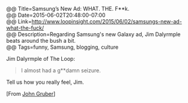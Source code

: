@@ Title=Samsung’s New Ad: WHAT. THE. F**k.  
@@ Date=2015-06-02T20:48:00-07:00  
@@ Link=http://www.loopinsight.com/2015/06/02/samsungs-new-ad-what-the-fuck/    
@@ Description=Regarding Samsung's new Galaxy ad, Jim Dalyrmple beats around the bush a bit.  
@@ Tags=funny, Samsung, blogging, culture  

Jim Dalyrmple of The Loop:
>I almost had a g**damn seizure.

Tell us how you really feel, Jim.

[From [John Gruber][twitter]]

[twitter]: https://twitter.com/gruber/status/605915951561768960